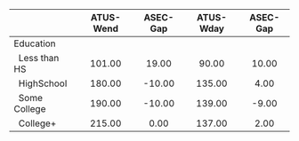 
|                      |    ATUS-Wend |     ASEC-Gap |    ATUS-Wday |     ASEC-Gap |
| -------------------- | :----------: | :----------: | :----------: | :----------: |
| Education            |              |              |              |              |
| &nbsp;&nbsp;Less than HS |       101.00 |        19.00 |        90.00 |        10.00 |
| &nbsp;&nbsp;HighSchool |       180.00 |       -10.00 |       135.00 |         4.00 |
| &nbsp;&nbsp;Some College |       190.00 |       -10.00 |       139.00 |        -9.00 |
| &nbsp;&nbsp;College+ |       215.00 |         0.00 |       137.00 |         2.00 |

